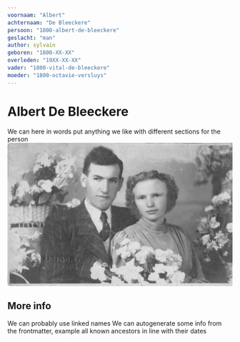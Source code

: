 ```yaml
---
voornaam: "Albert"
achternaam: "De Bleeckere"
persoon: "1800-albert-de-bleeckere"
geslacht: "man"
author: sylvain
geboren: "1800-XX-XX"
overleden: "19XX-XX-XX"
vader: "1800-vital-de-bleeckere"
moeder: "1800-octavie-versluys"   
---
```

# Albert De Bleeckere
We can here in words put anything we like
with different sections for the person
![](voorgrond.jpg)

## More info
We can probably use linked names 
We can autogenerate some info from the frontmatter,
example all known ancestors in line with their dates




